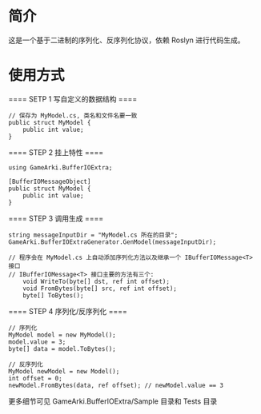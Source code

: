 # 简介
这是一个基于二进制的序列化、反序列化协议，依赖 Roslyn 进行代码生成。

# 使用方式
==== SETP 1 写自定义的数据结构 ====
```
// 保存为 MyModel.cs, 类名和文件名要一致
public struct MyModel {
    public int value;
}
```
==== STEP 2 挂上特性 ====
```
using GameArki.BufferIOExtra;

[BufferIOMessageObject]
public struct MyModel {
    public int value;
}
```
==== STEP 3 调用生成 ====
```
string messageInputDir = "MyModel.cs 所在的目录";
GameArki.BufferIOExtraGenerator.GenModel(messageInputDir);

// 程序会在 MyModel.cs 上自动添加序列化方法以及继承一个 IBufferIOMessage<T> 接口
// IBufferIOMessage<T> 接口主要的方法有三个:
    void WriteTo(byte[] dst, ref int offset);
    void FromBytes(byte[] src, ref int offset);
    byte[] ToBytes();
```
==== STEP 4 序列化/反序列化 ====
```
// 序列化
MyModel model = new MyModel();
model.value = 3;
byte[] data = model.ToBytes();

// 反序列化
MyModel newModel = new Model();
int offset = 0;
newModel.FromBytes(data, ref offset); // newModel.value == 3
```
更多细节可见 GameArki.BufferIOExtra/Sample 目录和 Tests 目录